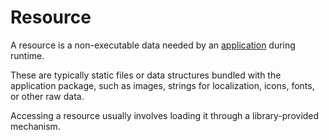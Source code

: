 # Resource

A resource is a non-executable data needed by an [application](def://) during runtime.

These are typically static files or data structures bundled with the application package, such as images, 
strings for localization, icons, fonts, or other raw data. 

Accessing a resource usually involves loading it through a library-provided mechanism.
